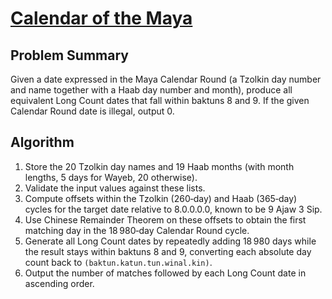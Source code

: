 # [Calendar of the Maya](https://www.spoj.com/problems/MAYACAL/)

## Problem Summary
Given a date expressed in the Maya Calendar Round (a Tzolkin day number and name together with a Haab day number and month), produce all equivalent Long Count dates that fall within baktuns 8 and 9. If the given Calendar Round date is illegal, output 0.

## Algorithm
1. Store the 20 Tzolkin day names and 19 Haab months (with month lengths, 5 days for Wayeb, 20 otherwise).
2. Validate the input values against these lists.
3. Compute offsets within the Tzolkin (260‑day) and Haab (365‑day) cycles for the target date relative to 8.0.0.0.0, known to be 9 Ajaw 3 Sip.
4. Use Chinese Remainder Theorem on these offsets to obtain the first matching day in the 18 980‑day Calendar Round cycle.
5. Generate all Long Count dates by repeatedly adding 18 980 days while the result stays within baktuns 8 and 9, converting each absolute day count back to `(baktun.katun.tun.winal.kin)`.
6. Output the number of matches followed by each Long Count date in ascending order.
